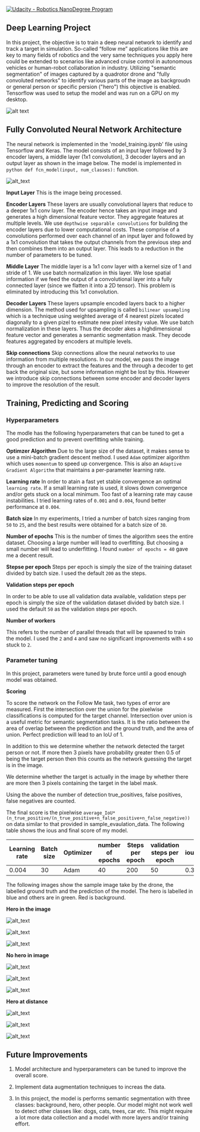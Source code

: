 [![Udacity - Robotics NanoDegree Program](https://s3-us-west-1.amazonaws.com/udacity-robotics/Extra+Images/RoboND_flag.png)](https://www.udacity.com/robotics)

## Deep Learning Project ##

In this project, the objective is to train a deep neural network to identify and track a target in simulation. So-called “follow me” applications like this are key to many fields of robotics and the very same techniques you apply here could be extended to scenarios like advanced cruise control in autonomous vehicles or human-robot collaboration in industry. Utilizing "semantic segmentation" of images captured by a quadrotor drone and "fully convoluted networks" to identify various parts of the image as backgroudn or general person or specific persion ("hero") this objective is enabled. Tensorflow was used to setup the model and was run on a GPU on my desktop.

[image_0]: ./docs/misc/sim_screenshot.png
![alt text][image_0] 

## Fully Convoluted Neural Network Architecture ##
The neural network is implemented in the 'model_training.ipynb' file using Tensorflow and Keras. The model consists of an input layer followed by 3 encoder layers, a middle layer (1x1 convolution), 3 decoder layers and an output layer as shown in the image below. The model is implemented in ```python def fcn_model(input, num_classes):``` function.

[image_1]: ./docs/misc/fcnn.png
![alt_text][image_1]

**Input Layer**
This is the image being processed.

**Encoder Layers**
These layers are usually convolutional layers that reduce to a deeper 1x1 conv layer. The encoder hence takes an input image and generates a high dimensional feature vector. They aggregate features at multiple levels. We use `depthwise separable convolutions` for building the encoder layers due to lower computational costs. These comprise of a convolutions performed over each channel of an input layer and followed by a 1x1 convolution that takes the output channels from the previous step and then combines them into an output layer. This leads to a reduction in the number of parameters to be tuned.

**Middle Layer**
The middle layer is a 1x1 conv layer with a kernel size of 1 and stride of 1. We use batch normalization in this layer. We lose spatial information if we feed the output of a convolutional layer into a fully connected layer (since we flatten it into a 2D tensor). This problem is eliminated by introducing this 1x1 convolution.

**Decoder Layers**
These layers upsample encoded layers back to a higher dimension. The method used for upsampling is called `bilinear upsampling` which is a technique using weighted average of 4 nearest pizels located diagonally to a given pizel to estimate new pixel intesity value. We use batch normalization in these layers. Thus the decoder akes a highdimensional feature vector and generates
a semantic segmentation mask. They decode features aggregated by encoders at multiple levels.

**Skip connections**
Skip connections allow the neural networks to use information from multiple resolutions. In our model, we pass the image through an encoder to extract the features and the through a decoder to get back the original size, but some information might be lost by this. However we introduce skip connections between some encoder and decoder layers to improve the resolution of the result. 

## Training, Predicting and Scoring ##
### Hyperparameters ###
The modle has the following hyperparameters that can be tuned to get a good prediction and to prevent overfitting while training.

**Optimzer Algorithm**
Due to the large size of the dataset, it makes sense to use a mini-batch gradient descent method. I used `Adam` optimizer algorithm which uses `momentum` to speed up convergence. This is also an `Adaptive Gradient Algorithm` that maintains a per-parameter learning rate. 

**Learning rate**
In order to atain a fast yet stable convergence an optimal `learning rate`. If a small learning rate is used, it slows down convergence and/or gets stuck on a local minimum. Too fast of a learning rate may cause instabilities. I tried learning rates of `0.001` and `0.004`, found better performance at `0.004`.

**Batch size**
In my experiments, I tried a number of batch sizes ranging from `50` to `25`, and the best results were obtained for a batch size of `30`.

**Number of epochs**
This is the number of times the algorithm sees the entire dataset. Choosing a large number will lead to overfitting. But choosing a small number will lead to underfitting. I found `number of epochs = 40` gave me a decent result.

**Stepse per epoch**
Steps per epoch is simply the size of the training dataset divided by batch size. I used the default `200` as the steps.

**Validation steps per epoch**

In order to be able to use all validation data available, validation steps per epoch is simply the size of the validation dataset divided by batch size. I used the default `50` as the validation steps per epoch. 

**Number of workers**

This refers to the number of parallel threads that will be spawned to train the model. I used the `2` and `4` and saw no significant improvements with `4` so stuck to `2`.

### Parameter tuning
In this project, parameters were tuned by brute force until a good enough model was obtained.

**Scoring**

To score the network on the Follow Me task, two types of error are measured. First the intersection over the union for the pixelwise classifications is computed for the target channel. Intersection over union is a useful metric for semantic segmentation tasks. It is the ratio between the area of overlap between the prediction and the ground truth, and the area of union. Perfect prediction will lead to an IoU of 1. 

In addition to this we determine whether the network detected the target person or not. If more then 3 pixels have probability greater then 0.5 of being the target person then this counts as the network guessing the target is in the image. 

We determine whether the target is actually in the image by whether there are more then 3 pixels containing the target in the label mask. 

Using the above the number of detection true_positives, false positives, false negatives are counted. 

The final score is the pixelwise `average_IoU*(n_true_positive/(n_true_positive+n_false_positive+n_false_negative))` on data similar to that provided in sample_evaulation_data. The following table shows the ious and final score of my model.

| Learning rate |	Batch size |	Optimizer |	number of epochs	| Steps per epoch |	validation steps per epoch |	iou1o | iou1h |	iou2o |	iou2h |	iou3o |	iou3h	| finalIOU |	finalScore |
| ------------ | ------------ | ------------ | ------------ | ------------ | ------------ | ------------ | ------------ | ------------ | ------------ | ------------ | ------------ | ------------ | ------------ |
|0.004 |	30 |	Adam |	40 |	200 |	50 |	0.37 |	0.91 |	0.74 |	0 |	0.44 |	0.22 |	0.57 |	0.42 |

The following images show the sample image take by the drone, the labelled ground truth and the prediction of the model. The hero is labelled in blue and others are in green. Red is background.

**Hero in the image**

[image_2]: ./docs/misc/follow_target1.png
![alt_text][image_2]

[image_3]: ./docs/misc/follow_target2.png
![alt_text][image_3]

[image_4]: ./docs/misc/follow_target3.png
![alt_text][image_4]

**No hero in image**

[image_5]: ./docs/misc/follow_nontarget1.png
![alt_text][image_5]

[image_6]: ./docs/misc/follow_nontarget2.png
![alt_text][image_6]

[image_7]: ./docs/misc/follow_nontarget3.png
![alt_text][image_7]

**Hero at distance**

[image_8]: ./docs/misc/follow_targetdistance1.png
![alt_text][image_8]

[image_9]: ./docs/misc/follow_targetdistance2.png
![alt_text][image_9]

[image_10]: ./docs/misc/follow_targetdistance3.png
![alt_text][image_10]

## Future Improvements ##
1. Model architecture and hyperparameters can be tuned to improve the overall score.

2. Implement data augmentation techniques to increas the data.

3. In this project, the model is performs semantic segmentation with three classes: background, hero, other people. Our model might not work well to detect other classes like: dogs, cats, trees, car etc. This might require a lot more data collection and a model with more layers and/or training effort.